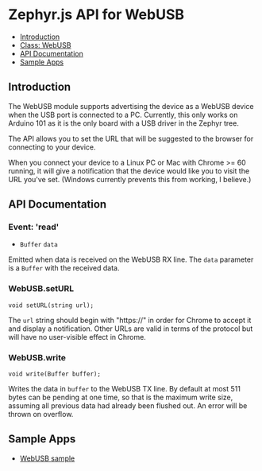 Zephyr.js API for WebUSB
========================

* [Introduction](#introduction)
* [Class: WebUSB](#class-webusb)
* [API Documentation](#api-documentation)
* [Sample Apps](#sample-apps)

Introduction
------------
The WebUSB module supports advertising the device as a WebUSB device when the
USB port is connected to a PC. Currently, this only works on Arduino 101 as it
is the only board with a USB driver in the Zephyr tree.

The API allows you to set the URL that will be suggested to the browser for
connecting to your device.

When you connect your device to a Linux PC or Mac with Chrome >= 60 running, it
will give a notification that the device would like you to visit the URL you've
set. (Windows currently prevents this from working, I believe.)

API Documentation
-----------------
### Event: 'read'

* `Buffer` `data`

Emitted when data is received on the WebUSB RX line. The `data` parameter is a
`Buffer` with the received data.

### WebUSB.setURL

`void setURL(string url);`

The `url` string should begin with "https://" in order for Chrome to accept it
and display a notification. Other URLs are valid in terms of the protocol but
will have no user-visible effect in Chrome.

### WebUSB.write

`void write(Buffer buffer);`

Writes the data in `buffer` to the WebUSB TX line. By default at most 511 bytes
can be pending at one time, so that is the maximum write size, assuming all
previous data had already been flushed out. An error will be thrown on overflow.

Sample Apps
-----------
* [WebUSB sample](../samples/WebUSB.js)
